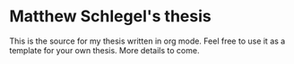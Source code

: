 # Matthew Schlegel's thesis

This is the source for my thesis written in org mode. Feel free to use it as a template for your own thesis. More details to come.
